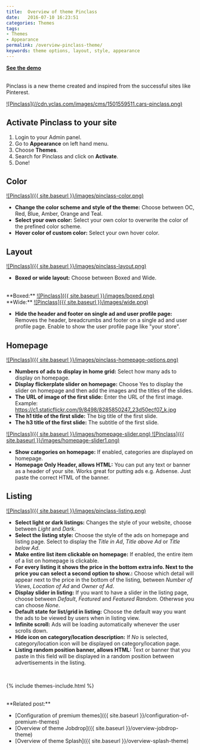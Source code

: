 ```yaml
---
title:  Overview of theme Pinclass
date:   2016-07-10 16:23:51
categories: Themes
tags:
- Themes
- Appearance
permalink: /overview-pinclass-theme/
keywords: theme options, layout, style, appearance
---
```

<a href="https://cars.yclas.com"><strong>See the demo <i class="fa fa-arrow-right" aria-hidden="true"></i>
</strong></a>
<br><br>

Pinclass is a new theme created and inspired from the successful sites like Pinterest.

<a href="//cdn.yclas.com/images/cms/1501559511.cars-pinclass.png" class="thumbnail gallery-item" data-gallery>
![Pinclass](//cdn.yclas.com/images/cms/1501559511.cars-pinclass.png) 
</a>

## Activate Pinclass to your site

1. Login to your Admin panel.
2. Go to **Appearance** on left hand menu.
3. Choose **Themes**.
4. Search for Pinclass and click on **Activate**.
5. Done!

## Color

<a href="{{ site.baseurl }}/images/pinclass-color.png" class="thumbnail gallery-item" data-gallery>
![Pinclass]({{ site.baseurl }}/images/pinclass-color.png) 
</a>

+ **Change the color scheme and style of the theme:** Choose between OC, Red, Blue, Amber, Orange and Teal.
+ **Select your own color:** Select your own color to overwrite the color of the prefined color scheme.
+ **Hover color of custom color:** Select your own hover color.


## Layout

<a href="{{ site.baseurl }}/images/pinclass-layout.png" class="thumbnail gallery-item" data-gallery>
![Pinclass]({{ site.baseurl }}/images/pinclass-layout.png) 
</a>

+ **Boxed or wide layout:** Choose between Boxed and Wide.

<br>
**Boxed:**

<a href="{{ site.baseurl }}/images/boxed.png" class="thumbnail gallery-item" data-gallery>
![Pinclass]({{ site.baseurl }}/images/boxed.png) 
</a>

<br>
**Wide:**

<a href="{{ site.baseurl }}/images/wide.png" class="thumbnail gallery-item" data-gallery>
![Pinclass]({{ site.baseurl }}/images/wide.png) 
</a>

+ **Hide the header and footer on single ad and user profile page:** Removes the header, breadcrumbs and footer on a single ad and user profile page. Enable to show the user profile page like "your store".

## Homepage

<a href="{{ site.baseurl }}/images/pinclass-homepage-options.png" class="thumbnail gallery-item" data-gallery>
![Pinclass]({{ site.baseurl }}/images/pinclass-homepage-options.png) 
</a>

+ **Numbers of ads to display in home grid:** Select how many ads to display on homepage.
+ **Display flickerplate slider on homepage:** Choose Yes to display the slider on homepage and then add the images and the titles of the slides.
+ **The URL of image of the first slide:** Enter the URL of the first image. Example: https://c1.staticflickr.com/9/8498/8285850247_23d50ecf07_k.jpg
+ **The h1 title of the first slide:** The big title of the first slide.
+ **The h3 title of the first slide:** The subtitle of the first slide.

<a href="{{ site.baseurl }}/images/homepage-slider.png" class="thumbnail gallery-item" data-gallery>
![Pinclass]({{ site.baseurl }}/images/homepage-slider.png) 
</a>

<a href="{{ site.baseurl }}/images/homepage-slider1.png" class="thumbnail gallery-item" data-gallery>
![Pinclass]({{ site.baseurl }}/images/homepage-slider1.png) 
</a>

+ **Show categories on homepage:** If enabled, categories are displayed on homepage.
+ **Homepage Only Header, allows HTML:** You can put any text or banner as a header of your site. Works great for putting ads e.g. Adsense. Just paste the correct HTML of the banner.


## Listing

<a href="{{ site.baseurl }}/images/pinclass-listing.png" class="thumbnail gallery-item" data-gallery>
![Pinclass]({{ site.baseurl }}/images/pinclass-listing.png) 
</a>

+ **Select light or dark listings:** Changes the style of your website, choose between _Light_ and _Dark_.
+ **Select the listing style:** Choose the style of the ads on homepage and listing page. Select to display the _Title in Ad_, _Title above Ad_ or _Title below Ad_.
+ **Make entire list item clickable on homepage:** If enabled, the entire item of a list on homepage is clickable.
+ **For every listing it shows the price in the bottom extra info. Next to the price you can select a second option to show.:** Choose which detail will appear next to the price in the bottom of the listing, between _Number of Views_, _Location of Ad_ and _Owner of Ad_.
+ **Display slider in listing:** If you want to have a slider in the listing page, choose between _Default_, _Featured_ and _Featured Random_. Otherwse you can choose _None_.
+ **Default state for list/grid in listing:** Choose the default way you want the ads to be viewed by users when in listing view.
+ **Infinite scroll:** Ads will be loading automatically whenever the user scrolls down.
+ **Hide icon on category/location description:** If _No_ is selected, category/location icon will be displayed on category/location page.
+ **Listing random position banner, allows HTML:** Text or banner that you paste in this field will be displayed in a random position between advertisements in the listing.

<br>

{% include themes-include.html %}

<br>
**Related post:**

* [Configuration of premium themes]({{ site.baseurl }}/configuration-of-premium-themes)
* [Overview of theme Jobdrop]({{ site.baseurl }}/overview-jobdrop-theme)
* [Overview of theme Splash]({{ site.baseurl }}/overview-splash-theme)



